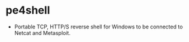 # pe4shell
- Portable TCP, HTTP/S reverse shell for Windows to be connected to Netcat and Metasploit.
